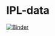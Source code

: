 # IPL-data


[![Binder](https://mybinder.org/badge_logo.svg)](https://mybinder.org/v2/gh/DarshanPangare/IPL-data/HEAD?labpath=pangare-darshanprakash-project-part3.ipynb)
